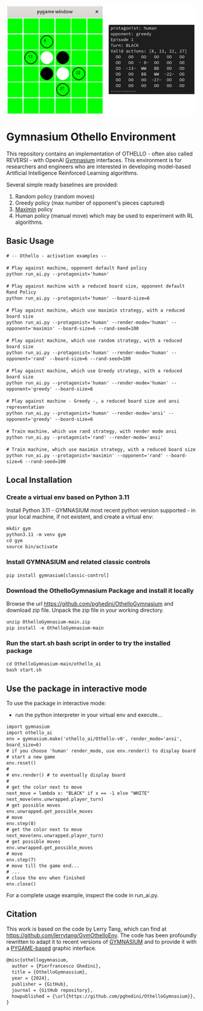 <img src="othello_ai/imgs/ScreenHumanAnsi.png">  

# Gymnasium Othello Environment

This repository contains an implementation of OTHELLO - often also called REVERSI - with OpenAI [Gymnasium](https://gymnasium.farama.org/index.html) interfaces. This environment is for researchers and engineers who are interested in developing model-based Artificial Intelligence Reinforced Learning algorithms.

Several simple ready baselines are provided:
1. Random policy (random moves)
2. Greedy policy (max number of opponent's pieces captured)
3. [Maximin](https://en.wikipedia.org/wiki/Minimax) policy
4. Human policy (manual move)
which may be used to experiment with RL algorithms.

## Basic Usage

```
# -- Othello - activation examples --

# Play against machine, opponent default Rand policy
python run_ai.py --protagonist='human'

# Play against machine with a reduced board size, opponent default Rand Policy
python run_ai.py --protagonist='human' --board-size=6

# Play against machine, which use maximin strategy, with a reduced board size
python run_ai.py --protagonist='human' --render-mode='human' --opponent='maximin' --board-size=6 --rand-seed=100

# Play against machine, which use random strategy, with a reduced board size
python run_ai.py --protagonist='human' --render-mode='human' --opponent='rand' --board-size=6 --rand-seed=100

# Play against machine, which use Greedy strategy, with a reduced board size
python run_ai.py --protagonist='human' --render-mode='human' --opponent='greedy' --board-size=6

# Play against machine - Greedy -, a reduced board size and ansi representation
python run_ai.py --protagonist='human' --render-mode='ansi' --opponent='greedy' --board-size=6

# Train machine, which use rand strategy, with render mode ansi
python run_ai.py --protagonist='rand' --render-mode='ansi'

# Train machine, which use maximin strategy, with a reduced board size
python run_ai.py --protagonist='maximin' --opponent='rand' --board-size=6 --rand-seed=100

```

## Local Installation
### Create a virtual env based on Python 3.11
Install Python 3.11 - GYMNASIUM most recent python version supported - in your local machine, if not existent, and create a virtual env:
```
mkdir gym
python3.11 -m venv gym
cd gym
source bin/activate
```
### Install GYMNASIUM and related classic controls
```
pip install gymnasium[classic-control]
```
### Download the OthelloGymnasium Package and install it locally
Browse the url https://github.com/pghedini/OthelloGymnasium and download zip file. 
Unpack the zip file in your working directory. 
```
unzip OthelloGymnasium-main.zip
pip install -e OthelloGymnasium-main
```
### Run the start.sh bash script in order to try the installed package
```
cd OthelloGymnasium-main/othello_ai
bash start.sh
```
## Use the package in interactive mode
To use the package in interactive mode:
- run the python interpreter in your virtual env and execute...
```
import gymnasium
import othello_ai
env = gymnasium.make('othello_ai/Othello-v0', render_mode='ansi', board_size=6)
# if you choose 'human' render_mode, use env.render() to display board 
# start a new game
env.reset()
#
# env.render() # to eventually display board
#
# get the color next to move
next_move = lambda x: "BLACK" if x == -1 else "WHITE"
next_move(env.unwrapped.player_turn)
# get possible moves
env.unwrapped.get_possible_moves
# move
env.step(8)
# get the color next to move
next_move(env.unwrapped.player_turn)
# get possible moves
env.unwrapped.get_possible_moves
# move
env.step(7)
# move till the game end...
# ...
# close the env when finished
env.close()

```
For a complete usage example, inspect the code in run_ai.py.

## Citation
This work is based on the code by Lerry Tang, which can find at https://github.com/lerrytang/GymOthelloEnv.
The code has been profoundly rewritten to adapt it to recent versions of [GYMNASIUM](https://gymnasium.farama.org/index.html) and to provide it with a [PYGAME-based](https://www.pygame.org) graphic interface.

```
@misc{othellogymnasium,
  author = {Pierfrancesco Ghedini},
  title = {OthelloGymnassium},
  year = {2024},
  publisher = {GitHub},
  journal = {GitHub repository},
  howpublished = {\url{https://github.com/pghedini/OthelloGymnasium}},
}
```
